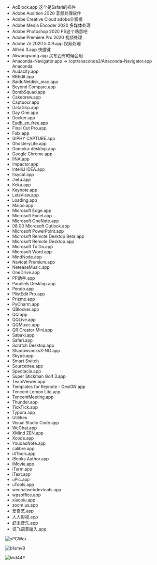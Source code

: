 - AdBlock.app 这个是Safari的插件
- Adobe Audition 2020 音频处理软件
- Adobe Creative Cloud adobe全家桶
- Adobe Media Encoder 2020 多媒体处理
- Adobe Photoshop 2020 PS这个熟悉吧
- Adobe Premiere Pro 2020 视频处理
- Adobe Zii 2020 5.0.9.app 视频处理
- Alfred 3.app 快捷键
- Aliwangwang.app 买东西有时候会用
- Anaconda-Navigator.app -> /opt/anaconda3/Anaconda-Navigator.app  Anaconda
- Audacity.app
- BBEdit.app
- BaiduNetdisk_mac.app
- Beyond Compare.app
- BombSquad.app
- Cakebrew.app
- Captuocr.app
- DataGrip.app
- Day One.app
- Docker.app
- Eudb_en_free.app
- Final Cut Pro.app
- Folx.app
- GIPHY CAPTURE.app
- GhosteryLite.app
- Gomoku-desktop.app
- Google Chrome.app
- IINA.app
- Impactor.app
- IntelliJ IDEA.app
- Itsycal.app
- Jietu.app
- Keka.app
- Keynote.app
- LetsView.app
- Loading.app
- Maipo.app
- Microsoft Edge.app
-  Microsoft Excel.app
- Microsoft OneNote.app
-  08:00 Microsoft Outlook.app
- Microsoft PowerPoint.app
- Microsoft Remote Desktop Beta.app
- Microsoft Remote Desktop.app
- Microsoft To Do.app
- Microsoft Word.app
- MindNode.app
- Navicat Premium.app
- NeteaseMusic.app
- OneDrive.app
- PP助手.app
- Parallels Desktop.app
- Pendo.app
- PlistEdit Pro.app
- Prizmo.app
- PyCharm.app
- QBlocker.app
- QQ.app
- QQLive.app
- QQMusic.app
- QR Creator Mini.app
- Sabaki.app
- Safari.app
- Scratch Desktop.app
- ShadowsocksX-NG.app
- Skype.app
- Smart Switch
- Sourcetree.app
- Spectacle.app
- Super Stickman Golf 3.app
- TeamViewer.app
- Templates for Keynote - DesiGN.app
- Tencent Lemon Lite.app
- TencentMeeting.app
- Thunder.app
- TickTick.app
- Typora.app
- Utilities
- Visual Studio Code.app
- WeChat.app
- XMind ZEN.app
- Xcode.app
- YoudaoNote.app
- calibre.app
- i4Tools.app
- iBooks Author.app
- iMovie.app
- iTerm.app
- iText.app
- uPic.app
- uTools.app
- wechatwebdevtools.app
- wpsoffice.app
- xiaopiu.app
- zoom.us.app
- 爱奇艺.app
- 人人影视.app
- 虾米音乐.app
- 讯飞语音输入.app

![xPCWcx](https://gitee.com/stormzhang/mdPic/raw/master/uPic/xPCWcx.png)

![b1smvB](https://gitee.com/stormzhang/mdPic/raw/master/uPic/b1smvB.png)

![kkd44Y](https://gitee.com/stormzhang/mdPic/raw/master/uPic/kkd44Y.png)